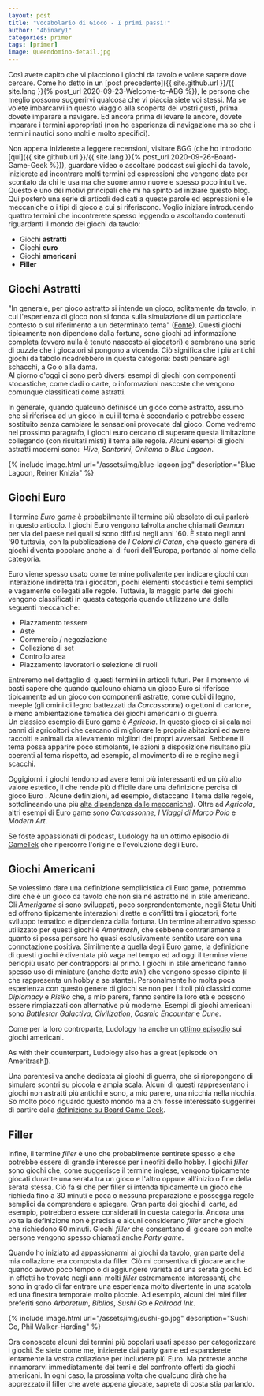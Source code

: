 ```yaml
---
layout: post
title: "Vocabolario di Gioco - I primi passi!"
author: "4binary1"
categories: primer
tags: [primer]
image: Queendomino-detail.jpg
---
```

Così avete capito che vi piacciono i giochi da tavolo e volete sapere dove cercare. Come ho detto in un [post precedente]({{ site.github.url }}/{{ site.lang }}{% post_url 2020-09-23-Welcome-to-ABG %}), le persone che meglio possono suggerirvi qualcosa che vi piaccia siete voi stessi. Ma se volete imbarcarvi in questo viaggio alla scoperta dei vostri gusti, prima dovete imparare a navigare. Ed ancora prima di levare le ancore, dovete imparare i termini appropriati (non ho esperienza di navigazione ma so che i termini nautici sono molti e molto specifici).

Non appena inizierete a leggere recensioni, visitare BGG (che ho introdotto [qui]({{ site.github.url }}/{{ site.lang }}{% post_url 2020-09-26-Board-Game-Geek %})), guardare video o ascoltare podcast sui giochi da tavolo, inizierete ad incontrare molti termini ed espressioni che vengono date per scontato da chi le usa ma che suoneranno nuove e spesso poco intuitive. Questo è uno dei motivi principali che mi ha spinto ad iniziare questo blog. Qui posterò una serie di articoli dedicati a queste parole ed espressioni e le meccaniche o i tipi di gioco a cui si riferiscono. Voglio iniziare introducendo quattro termini che incontrerete spesso leggendo o ascoltando contenuti riguardanti il mondo dei giochi da tavolo:

- Giochi **astratti**
- Giochi **euro**
- Giochi **americani**
- **Filler**

## Giochi Astratti
"In generale, per gioco astratto si intende un gioco, solitamente da tavolo, in cui l'esperienza di gioco non si fonda sulla simulazione di un particolare contesto o sul riferimento a un determinato tema" ([Fonte](https://it.wikipedia.org/wiki/Gioco_astratto)). Questi giochi tipicamente non dipendono dalla fortuna, sono giochi ad informazione completa (ovvero nulla è tenuto nascosto ai giocatori) e sembrano una serie di puzzle che i giocatori si pongono a vicenda. Ciò significa che i più antichi giochi da tabolo ricadrebbero in questa categoria: basti pensare agli schacchi, a Go o alla dama.  
Al giorno d'oggi ci sono però diversi esempi di giochi con componenti stocastiche, come dadi o carte, o informazioni nascoste che vengono comunque classificati come astratti.

In generale, quando qualcuno definisce un gioco come astratto, assumo che si riferisca ad un gioco in cui il tema è secondario e potrebbe essere sostituito senza cambiare le sensazioni provocate dal gioco. Come vedremo nel prossimo paragrafo, i giochi euro cercano di superare questa limitazione collegando (con risultati misti) il tema alle regole. Alcuni esempi di giochi astratti moderni sono:  _Hive_, _Santorini_, _Onitama_ o _Blue Lagoon_.

{% include image.html url="/assets/img/blue-lagoon.jpg" description="Blue Lagoon, Reiner Knizia" %}

## Giochi Euro
Il termine _Euro game_ è probabilmente il termine più obsoleto di cui parlerò in questo articolo. I giochi Euro vengono talvolta anche chiamati _German_ per via del paese nei quali si sono diffusi negli anni '60. È stato negli anni '90 tuttavia, con la pubblicazione de _I Coloni di Catan_, che questo genere di giochi diventa popolare anche al di fuori dell'Europa, portando al nome della categoria.

Euro viene spesso usato come termine polivalente per indicare giochi con interazione indiretta tra i giocatori, pochi elementi stocastici e temi semplici e vagamente collegati alle regole. Tuttavia, la maggio parte dei giochi vengono classificati in questa categoria quando utilizzano una delle seguenti meccaniche:

- Piazzamento tessere
- Aste
- Commercio / negoziazione
- Collezione di set
- Controllo area
- Piazzamento lavoratori o selezione di ruoli

Entreremo nel dettaglio di questi termini in articoli futuri. Per il momento vi basti sapere che quando qualcuno chiama un gioco Euro si riferisce tipicamente ad un gioco con componenti astratte, come cubi di legno, meeple (gli omini di legno battezzati da _Carcassonne_) o gettoni di cartone, e meno ambientazione tematica dei giochi americani o di guerra.  
Un classico esempio di Euro game è _Agricola_. In questo gioco ci si cala nei panni di agricoltori che cercano di migliorare le proprie abitazioni ed avere raccolti e animali da allevamento migliori dei propri avversari. Sebbene il tema possa apparire poco stimolante, le azioni a disposizione risultano più coerenti al tema rispetto, ad esempio, al movimento di re e regine negli scacchi.

Oggigiorni, i giochi tendono ad avere temi più interessanti ed un più alto valore estetico, il che rende più difficile dare una definizione percisa di gioco Euro . Alcune definizioni, ad esempio, distaccano il tema dalle regole, sottolineando una più [alta dipendenza dalle meccaniche](https://boardgamegeek.com/wiki/page/Eurogame)). Oltre ad *Agricola*, altri esempi di Euro game sono *Carcassonne*, *I Viaggi di Marco Polo* e *Modern Art*.

Se foste appassionati di podcast, Ludology ha un ottimo episodio di [GameTek](https://ludology.libsyn.com/gametek-classic-188-eurogames) che ripercorre l'origine e l'evoluzione degli Euro.

## Giochi Americani
Se volessimo dare una definizione semplicistica di Euro game, potremmo dire che è un gioco da tavolo che non sia né astratto né in stile americano. Gli *Amerigame* si sono sviluppati, poco sorprendentemente, negli Statu Uniti ed offrono tipicamente interazioni dirette e conflitti tra i giocatori, forte sviluppo tematico e dipendenza dalla fortuna. Un termine alternativo spesso utilizzato per questi giochi è *Ameritrash*, che sebbene contrariamente a quanto si possa pensare ho quasi esclusivamente sentito usare con una connotazione positiva.
Similmente a quella degli Euro game, la definizione di questi giochi è diventata più vaga nel tempo ed ad oggi il termine viene perlopiù usato per contrapporsi al primo. I giochi in stile americano fanno spesso uso di miniature (anche dette *mini*) che vengono spesso dipinte (il che rappresenta un hobby a se stante). Personalmente ho molta poca esperienza con questo genere di giochi se non per i titoli più classici come *Diplomacy* e *Risiko* che, a mio parere, fanno sentire la loro età e possono essere rimpiazzati con alternative più moderne. Esempi di giochi americani sono *Battlestar Galactiva*, *Civilization*, *Cosmic Encounter* e *Dune*.

Come per la loro controparte, Ludology ha anche un [ottimo episodio](https://ludology.libsyn.com/gametek-classic-190-ameritrash) sui giochi americani.

As with their counterpart, Ludology also has a great [episode on Ameritrash]).

Una parentesi va anche dedicata ai giochi di guerra, che si ripropongono di simulare scontri su piccola e ampia scala. Alcuni di questi rappresentano i giochi non astratti più antichi e sono, a mio parere, una nicchia nella nicchia. So molto poco riguardo questo mondo ma a chi fosse interessato suggerirei di partire dalla [definizione su Board Game Geek](https://boardgamegeek.com/boardgamecategory/1019/wargame).

## Filler
Infine, il termine *filler* è uno che probabilmente sentirete spesso e che potrebbe essere di grande interesse per i neofiti dello hobby. I giochi *filler* sono giochi che, come suggerisce il termine inglese, vengono tipicamente giocati durante una serata tra un gioco e l'altro oppure all'inizio o fine della serata stessa. Ciò fa sì che per filler si intenda tipicamente un gioco che richieda fino a 30 minuti e poca o nessuna preparazione e possegga regole semplici da comprendere e spiegare. Gran parte dei giochi di carte, ad esempio, potrebbero essere considerati in questa categoria. Ancora una volta la definizione non è precisa e alcuni considerano *filler* anche giochi che richiedono 60 minuti. Giochi *filler* che consentano di giocare con molte persone vengono spesso chiamati anche *Party game*.

Quando ho iniziato ad appassionarmi ai giochi da tavolo, gran parte della mia collazione era composta da filler. Ciò mi consentiva di giocare anche quando avevo poco tempo o di aggiungere varietà ad una serata giochi. Ed in effetti ho trovato negli anni molti *filler* estremamente interessanti, che sono in grado di far entrare una esperienza molto divertente in una scatola ed una finestra temporale molto piccole. Ad esempio, alcuni dei miei filler preferiti sono *Arboretum*, *Biblios*, *Sushi Go* e *Railroad Ink*.

{% include image.html url="/assets/img/sushi-go.jpg" description="Sushi Go, Phil Walker-Harding" %}

Ora conoscete alcuni dei termini più popolari usati spesso per categorizzare i giochi. Se siete come me, inizierete dai party game ed espanderete lentamente la vostra collazione per includere più Euro. Ma potreste anche innamorarvi immediatamente dei temi e del confronto offerti da giochi americani. In ogni caso, la prossima volta che qualcuno dirà che ha apprezzato il filler che avete appena giocate, saprete di costa stia parlando.
